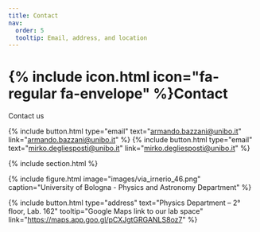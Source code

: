 ```yaml
---
title: Contact
nav:
  order: 5
  tooltip: Email, address, and location
---
```


# {% include icon.html icon="fa-regular fa-envelope" %}Contact

Contact us 

{%
  include button.html
  type="email"
  text="armando.bazzani@unibo.it"
  link="armando.bazzani@unibo.it"
%}
{%
  include button.html
  type="email"
  text="mirko.degliesposti@unibo.it"
  link="mirko.degliesposti@unibo.it"
%}

{% include section.html %}

{% include figure.html 
   image="images/via_irnerio_46.png" 
   caption="University of Bologna - Physics and Astronomy Department" 
%}

{%
  include button.html 
  type="address"
  text="Physics Department – 2° floor, Lab. 162"
  tooltip="Google Maps link to our lab space"
  link="https://maps.app.goo.gl/pCXJgtGRGANLS8oz7"
%}





